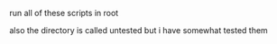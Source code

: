 run all of these scripts in root

also the directory is called untested but i have somewhat tested them

